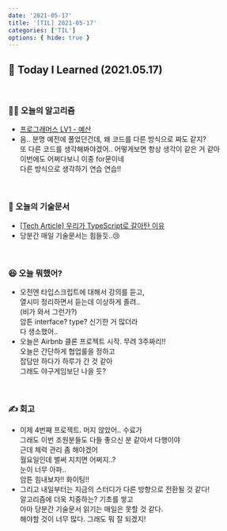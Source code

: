 ```yaml
---
date: '2021-05-17'
title: '[TIL] 2021-05-17'
categories: ['TIL']
options: { hide: true }
---
```


## 🚀 Today I Learned (2021.05.17)

<br/>

### **👨‍💻 오늘의 알고리즘**

-   [프로그래머스 LV1 - 예산](https://programmers.co.kr/learn/courses/30/lessons/12982)
-   음.. 분명 예전에 풀었던건데, 왜 코드를 다른 방식으로 짜도 같지?  
    또 다른 코드를 생각해봐야겠어.. 어떻게보면 항상 생각이 같은 거 같아  
    이번에도 어쩌다보니 이중 for문이네  
    다른 방식으로 생각하기 연습 연습!!

<br/>

### **📑 오늘의 기술문서**

-   [[Tech Article] 우리가 TypeScript로 갈아탄 이유](https://17-sss.github.io/2021-05-17-[기술문서_정리]_우리가_TypeScript로_갈아탄_이유)
-   당분간 매일 기술문서는 힘들듯..😢  

<br/>

### **😆 오늘 뭐했어?**

-   오전엔 타입스크립트에 대해서 강의를 듣고,  
    열시미 정리하면서 듣는데 이상하게 졸려..  
    (비가 와서 그런가?)  
    암튼 interface? type? 신기한 거 많더라  
    다 생소했어..
-   오늘은 Airbnb 클론 프로젝트 시작. 무려 3주짜리!!  
    오늘은 간단하게 협업룰을 정하고  
    잡담만 하다가 하루가 간 것 같아  
    그래도 야구게임보단 나을 듯?

<br/>

### **✍️ 회고**

-   이제 4번째 프로젝트. 머지 않았어.. 수료가  
    그래도 이번 조원분들도 다들 좋으신 분 같아서 다행이야  
    근데 체력 관리 좀 해야겠어  
    월요일인데 벌써 지치면 어쩌지..?  
    눈이 너무 아파..  
    암튼 힘내보자!! 화이팅!!
-   그리고 내일부터는 지금의 스터디가 다른 방향으로 전환될 것 같다!  
    알고리즘에 더욱 치중하는? 기초를 쌓고  
    아마 당분간 기술문서 읽기는 매일은 못할 것 같다.  
    해야할 것이 너무 많다. 그래도 뭐 잘 되겠지!